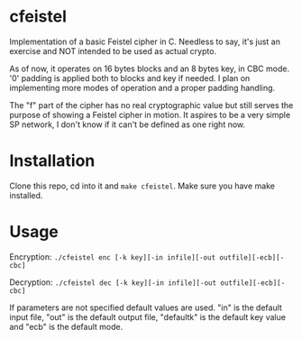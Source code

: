 # cfeistel
Implementation of a basic Feistel cipher in C. Needless to say, it's just an exercise and NOT intended to be used as actual crypto.

As of now, it operates on 16 bytes blocks and an 8 bytes key, in CBC mode. '0' padding is applied both to blocks and key if needed. I plan on implementing more modes of operation and a proper padding handling.

The "f" part of the cipher has no real cryptographic value but still serves the purpose of showing a Feistel cipher in motion. It aspires to be a very simple SP network, I don't know if it can't be defined as one right now.

# Installation
Clone this repo, cd into it and `make cfeistel`. Make sure you have make installed.

# Usage
Encryption:
`./cfeistel enc [-k key][-in infile][-out outfile][-ecb][-cbc]`

Decryption:
`./cfeistel dec [-k key][-in infile][-out outfile][-ecb][-cbc]`

If parameters are not specified default values are used. 
"in" is the default input file, "out" is the default output file, "defaultk" is the default key value and "ecb" is the default mode.
